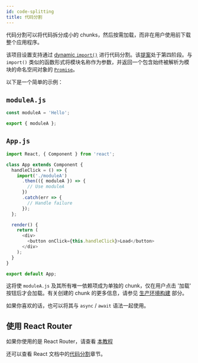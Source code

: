 ```yaml
---
id: code-splitting
title: 代码分割
---
```


代码分割可以将代码拆分成小的 chunks，然后按需加载，而非在用户使用前下载整个应用程序。

该项目设置支持通过 [dynamic `import()`](http://2ality.com/2017/01/import-operator.html#loading-code-on-demand) 进行代码分割。该[提案](https://github.com/tc39/proposal-dynamic-import)处于第四阶段。与 `import()` 类似的函数形式将模块名称作为参数，并返回一个包含始终被解析为模块的命名空间对象的 [`Promise`](https://developer.mozilla.org/en-US/docs/Web/JavaScript/Reference/Global_Objects/Promise)。

以下是一个简单的示例：

## `moduleA.js`

```js
const moduleA = 'Hello';

export { moduleA };
```

## `App.js`

```js
import React, { Component } from 'react';

class App extends Component {
  handleClick = () => {
    import('./moduleA')
      .then(({ moduleA }) => {
        // Use moduleA
      })
      .catch(err => {
        // Handle failure
      });
  };

  render() {
    return (
      <div>
        <button onClick={this.handleClick}>Load</button>
      </div>
    );
  }
}

export default App;
```

这将使 `moduleA.js` 及其所有唯一依赖项成为单独的 chunk，仅在用户点击 '加载' 按钮后才会加载。有关创建的 chunk 的更多信息，请参见  [生产环境构建](production-build.md) 部分。

如果你喜欢的话，也可以将其与 `async` / `await` 语法一起使用。

## 使用 React Router

如果你使用的是 React Router，请查看 [本教程](https://reactjs.org/docs/code-splitting.html#route-based-code-splitting)

还可以查看 React 文档中的[代码分割](https://reactjs.org/docs/code-splitting.html)章节。
